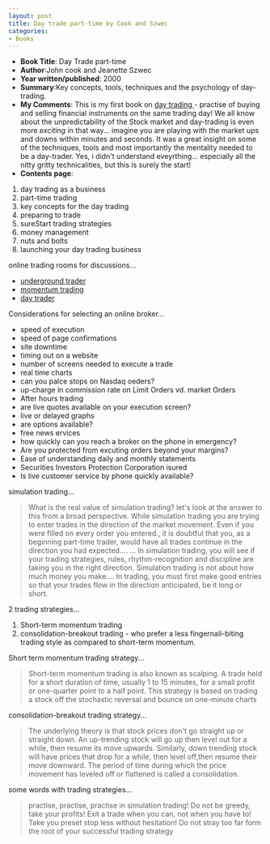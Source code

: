 ```yaml
---
layout: post
title: Day trade part-time by Cook and Szwec
categories:
- Books
---
```



- **Book Title**: Day Trade part-time
- **Author**:John cook and Jeanette Szwec
- **Year written/published**: 2000
- **Summary**:Key concepts, tools, techniques and the psychology of day-trading.
- **My Comments**: This is my first book on [day trading ](http://en.wikipedia.org/wiki/Day_trading)- practise of buying and selling financial instruments on the same trading day! We all know about the unpredictability of the Stock market and day-trading is even more _exciting_ in that way... imagine you are playing with the market ups and downs within minutes and seconds. It was a great insight on some of the techniques, tools and most importantly the mentality needed to be a day-trader. Yes, i didn't understand eveyrthing... especially all the nitty gritty technicalities, but this is surely the start!
- **Contents page**:
1. day trading as a business
2. part-time trading
3. key concepts for the day trading
4. preparing to trade
5. sureStart trading strategies
6. money management
7. nuts and bolts
8. launching your day trading business

online trading rooms for discussions...

- [underground trader](http://www.undergroundtrader.com/nonflash.html)
- [momentum trading](http://mtrader.com/)
- [day trader](http://daytraders.org/default.asp)

Considerations for selecting an online broker...

- speed of execution
- speed of page confirmations
- site downtime
- timing out on a website
- number of screens needed to execute a trade
- real time charts
- can you palce stops on Nasdaq oeders?
- up-charge in commission rate on Limit Orders vd. market Orders
- After hours trading
- are live quotes available on your execution screen?
- live or delayed graphs
- are options available?
- free news ervices
- how quickly can you reach a broker on the phone in emergency?
- Are you protected from excuting orders beyond your margins?
- Ease of understanding daily and monthly statements
- Securities Investors Protection Corporation isured
- Is live customer service by phone quickly available?

simulation trading...

> What is the real value of simulation trading? let's look at the answer to this from a broad perspective. While simulation trading you are trying to enter trades in the direction of the market movement. Even if you were filled on every order you entered., it is doubtful that you, as a beginning part-time trader, would have all trades continue in the direction you had expected.... ... In simulation trading, you will see if your trading strategies, rules, rhythm-recognition and discipline are taking you in the right direction. Simulation trading is not about how much money you make.... In trading, you must first make good entries so that your trades flow in the direction anticipated, be it long or short.

2 trading strategies...

1. Short-term momentum trading
2. consolidation-breakout trading - who prefer a less fingernail-biting trading style as compared to short-term momentum.

Short term momentum trading strategy...

> Short-term momentum trading is also known as scalping. A trade held for a short duration of time, usually 1 to 15 minutes, for a small profit or one-quarter point to a half point. This strategy is based on trading a stock off the stochastic reversal and bounce on one-minute charts

consolidation-breakout trading strategy...

> The underlying theory is that stock prices don't go straight up or straight down. An up-trending stock will go up then level out for a while, then resume its move upwards. Similarly, down trending stock will have prices that drop for a while, then level off,then resume their move downward. The period of time during which the price movement has leveled off or flattened is called a consolidation.

some words with trading strategies...

> practise, practise, practise in simulation trading! Do not be greedy, take your profits! Exit a trade when you can, not when you have to! Take you preset stop less without hesitation! Do not stray too far form the root of your successful trading strategy
